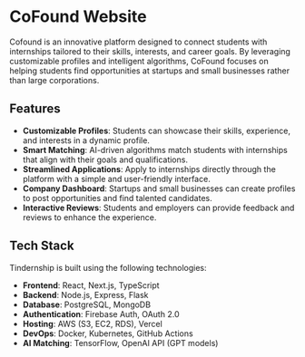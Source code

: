 # CoFound Website

Cofound is an innovative platform designed to connect students with internships tailored to their skills, interests, and career goals. By leveraging customizable profiles and intelligent algorithms, CoFound focuses on helping students find opportunities at startups and small businesses rather than large corporations.

## Features

- **Customizable Profiles**: Students can showcase their skills, experience, and interests in a dynamic profile.
- **Smart Matching**: AI-driven algorithms match students with internships that align with their goals and qualifications.
- **Streamlined Applications**: Apply to internships directly through the platform with a simple and user-friendly interface.
- **Company Dashboard**: Startups and small businesses can create profiles to post opportunities and find talented candidates.
- **Interactive Reviews**: Students and employers can provide feedback and reviews to enhance the experience.

## Tech Stack

Tindernship is built using the following technologies:

- **Frontend**: React, Next.js, TypeScript
- **Backend**: Node.js, Express, Flask
- **Database**: PostgreSQL, MongoDB
- **Authentication**: Firebase Auth, OAuth 2.0
- **Hosting**: AWS (S3, EC2, RDS), Vercel
- **DevOps**: Docker, Kubernetes, GitHub Actions
- **AI Matching**: TensorFlow, OpenAI API (GPT models)
